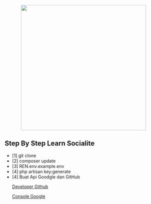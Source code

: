 <p align="center">
    <a href="https://laravel.com" target="_blank"><img src="https://raw.githubusercontent.com/laravel/art/master/logo-lockup/5%20SVG/2%20CMYK/1%20Full%20Color/laravel-logolockup-cmyk-red.svg" width="400"></a>
</p>



## Step By Step Learn Socialite 
<ul>
    <li>[1] git clone
        <a href="https://github.com/johannasendi/Socialite-Google-Github"></a>
    </li>
    <li>[2] composer update</li>
    <li>[3] REN<spasi>.env.example<spasi>.env
    </li>
    <li>[4] php artisan key:generate </li>
    <li>[4] Buat Api Goodgle dan GitHub
        <a href="https://github.com/settings/applications">
            <p>Developer Github</p>
        </a>
        <a href="https://console.developers.google.com/">
            <p>  Console Google</p>
        </a>
    </li>
</ul>
